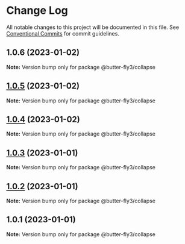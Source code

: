# Change Log

All notable changes to this project will be documented in this file.
See [Conventional Commits](https://conventionalcommits.org) for commit guidelines.

## 1.0.6 (2023-01-02)

**Note:** Version bump only for package @butter-fly3/collapse






## [1.0.5](https://github.com/it-fuhao/butter-fly2/compare/@butter-fly3/collapse@1.0.4...@butter-fly3/collapse@1.0.5) (2023-01-02)

**Note:** Version bump only for package @butter-fly3/collapse





## [1.0.4](https://github.com/it-fuhao/butter-fly2/compare/@butter-fly3/collapse@1.0.3...@butter-fly3/collapse@1.0.4) (2023-01-02)

**Note:** Version bump only for package @butter-fly3/collapse





## [1.0.3](https://github.com/it-fuhao/butter-fly2/compare/@butter-fly3/collapse@1.0.2...@butter-fly3/collapse@1.0.3) (2023-01-01)

**Note:** Version bump only for package @butter-fly3/collapse





## [1.0.2](https://github.com/it-fuhao/butter-fly2/compare/@butter-fly3/collapse@1.0.1...@butter-fly3/collapse@1.0.2) (2023-01-01)

**Note:** Version bump only for package @butter-fly3/collapse





## 1.0.1 (2023-01-01)

**Note:** Version bump only for package @butter-fly3/collapse
